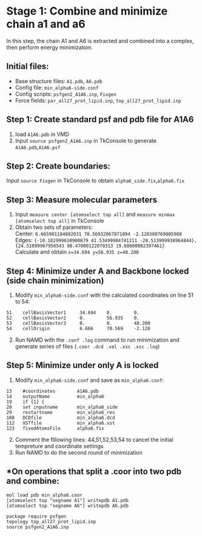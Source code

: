 # Stage 1: Combine and minimize chain a1 and a6
In this step, the chain A1 and A6 is extracted and combined into a complex, then perform energy minimization.

## Initial files:
- Base structure files: `A1.pdb`, `A6.pdb`
- Config file: `min_alpha6-side.conf`
- Config scripts: `psfgen2_A1A6.inp`, `Fixgen`
- Force fields: `par_all27_prot_lipid.inp`, `top_all27_prot_lipid.inp`

## Step 1: Create standard psf and pdb file for A1A6
1. load `A1A6.pdb` in VMD
2. Input `source psfgen2_A1A6.inp` in TkConsole to generate `A1A6.pdb`,`A1A6.psf`

## Step 2: Create boundaries:
Input `source Fixgen` in TkConsole to obtain `alpha6_side.fix`,`alpha6.fix`

## Step 3: Measure molecular parameters
1. Input `measure center [atomselect top all]` and `measure minmax [atomselect top all]` in TkConsole
2. Obtain two sets of parameters: \
Center: `6.665901184082031 70.56932067871094 -2.120300769805908` \
Edges: `{-10.182999610900879 41.53499984741211 -28.513999938964844}, {24.51099967956543 98.47000122070313 19.68600082397461}` \
Calculate and obtain `x=34.694 y=56.935 z=48.200`

## Step 4: Minimize under A and Backbone locked (side chain minimization)
1. Modify `min_alpha6-side.conf` with the calculated coordinates on line 51 to 54:
```
51    cellBasisVector1     34.694    0.        0.
52    cellBasisVector2     0.        56.935    0.
53    cellBasisVector3     0.        0.        48.200
54    cellOrigin           6.666     70.569    -2.120
```
2. Run NAMD with the `.conf .log` command to run minimization and generate series of files (`.coor .dcd .vel .xsc .xsc .log`)

## Step 5: Minimize under only A is locked
1. Modify `min_alpha6-side.conf` and save as `min_alpha6.conf`:
```
13    #coordinates        A1A6.pdb
14    outputName          min_alpha6
19    if {1} {
20    set inputname       min_alpha6_side
29    restartname         min_alpha6_res
108   DCDfile             min_alpha6.dcd
112   XSTfile             min_alpha6.xst
123   fixedAtomsFile      alpha6.fix
```
2. Comment the flllowing lines: 44,51,52,53,54 to cancel the initial tempreture and coordinate settings
3. Run NAMD to do the second round of minimization

## *On operations that split a .coor into two pdb and combine:
```
mol load pdb min_alpha6.coor
[atomselect top "segname A1"] writepdb A1.pdb
[atomselect top "segname A6"] writepdb A6.pdb

package require psfgen
topology top_all27_prot_lipid.inp
source psfgen2_A1A6.inp
```
